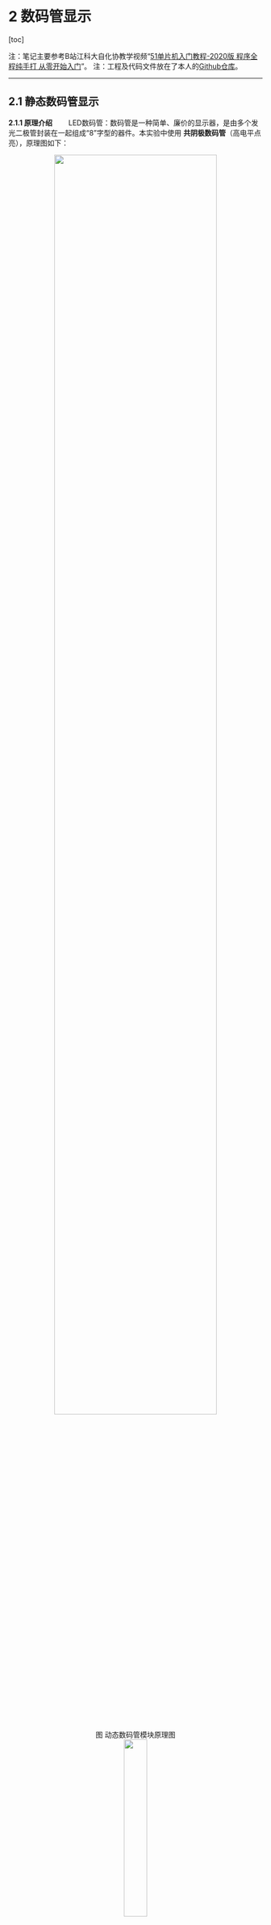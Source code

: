 # 2 数码管显示

 [toc]

注：笔记主要参考B站江科大自化协教学视频“[51单片机入门教程-2020版 程序全程纯手打 从零开始入门](https://www.bilibili.com/video/BV1Mb411e7re?spm_id_from=333.1007.top_right_bar_window_custom_collection.content.click)”。
注：工程及代码文件放在了本人的[Github仓库](https://github.com/jjejdhhd/Learn_STC89C52)。
***

## 2.1 静态数码管显示

 **2.1.1 原理介绍**
 &emsp;&emsp;LED数码管：数码管是一种简单、廉价的显示器，是由多个发光二极管封装在一起组成“8”字型的器件。本实验中使用 **共阴极数码管**（高电平点亮），原理图如下：
<div align=center>
<img src="https://raw.githubusercontent.com/jjejdhhd/Git_img2023/main/8051chip/%E5%8A%A8%E6%80%81%E6%95%B0%E7%A0%81%E7%AE%A1%E6%A8%A1%E5%9D%97%E5%8E%9F%E7%90%86%E5%9B%BE.png" width=80%>
</div><div align=center>
图 动态数码管模块原理图
</div>

<div align=center>
<img src="https://raw.githubusercontent.com/jjejdhhd/Git_img2023/main/8051chip/138%E8%AF%91%E7%A0%81%E5%99%A8%E5%8E%9F%E7%90%86%E5%9B%BE.png" width=30%>
</div><div align=center>
图 74HC138译码器模块原理图
</div>

原理非常简单：
> - 1. 74HC138译码器：决定控制显示哪个数码管，固定工作在正常模式下。
> - 2. 然后通过8位P0信号控制数码管所显示的数字。74HC245（双向数据缓冲器）固定工作在A端输入、B段输出的模式下。其作用主要是就是增大电流驱动，防止单片机IO供电不足。

下面给出38译码器和数码管显示的真值表：

<div align=center>
表 74HC138译码器真值表
</div>
<div align=center>
<table>
    <tr>
        <td>输入<br>[P24,P23,P22]</td>
        <td>3'b000</td>
        <td>3'b001</td>
        <td>3'b010</td>
        <td>3'b011</td>
        <td>3'b100</td>
        <td>3'b101</td>
        <td>3'b110</td>
        <td>3'b111</td>
    </tr>
    <tr>
        <td>选中输出</td>
        <td>LED1</td>
        <td>LED2</td>
        <td>LED3</td>
        <td>LED4</td>
        <td>LED5</td>
        <td>LED6</td>
        <td>LED7</td>
        <td>LED8</td>
    </tr>
</table>
</div>

<div align=center>
表 共阴极数码管显示真值表
</div>
<div align=center>
<table>
    <tr>
        <td>输入[P07~P00]</td>
        <td>0x00</td>
        <td>0x3f</td>
        <td>0x06</td>
        <td>0x5b</td>
        <td>0x4f</td>
        <td>0x66</td>
        <td>0x6d</td>
        <td>0x7d</td>
        <td>0x07</td>
        <td>0x7f</td>
        <td>0x6f</td>
        <td>0x77</td>
        <td>0x7c</td>
        <td>0x39</td>
        <td>0x5e</td>
        <td>0x79</td>
        <td>0x71</td>
    </tr>
    <tr>
        <td>数码管显示数字</td>
        <td>无显示</td>
        <td>0</td>
        <td>1</td>
        <td>2</td>
        <td>3</td>
        <td>4</td>
        <td>5</td>
        <td>6</td>
        <td>7</td>
        <td>8</td>
        <td>9</td>
        <td>a</td>
        <td>b</td>
        <td>c</td>
        <td>d</td>
        <td>e</td>
        <td>f</td>
    </tr>
</table>
</div>

**2.1.2 代码展示**
下面要求实现功能：LED4数码管显示3。
代码如下：
```c
 #include <REGX52.H>

void main(){
  while(1){
    P2 = 0x0c; // 0000_1100，第234位选择数码管：LED4
    P0 = 0x4f; // 共阴极数码管显示3 
  }
}
```


## 2.2 动态数码管显示

**2.2.1 原理介绍**
为了时使数码管动态显示，就需要用到人眼的“视觉暂留效应”。和电视类似，只要数码管刷新的够快，比如8ms刷新一次，那么在人眼看来就像是数码管在动态的显示数字一样。

**2.2.2 代码展示**
需求1：使用8位数码管显示数字，20230117
代码如下：
```c
 #include <REGX52.H>

//延时函数：延时1ms
void Delay1ms(unsigned int cycles){ //@11.0592MHz
  unsigned char i, j;
  do{
    // 一定注意下面这两个定义放在大循环里面
    i = 2;
	  j = 199;
    do{
      while (--j);
    }while (--i);
  }while(--cycles);
}

void main(){
  // 给出数字0~9的定义（符合数组的索引）
  const unsigned char number[10] = {0x3f,0x06,0x5b,0x4f,0x66,
                                   0x6d,0x7d,0x07,0x7f,0x6f};
  // 给出选择的LED1~LED8的定义
  const unsigned char sel_led[8] = {0x00,0x04,0x08,0x0c,
                                    0x10,0x14,0x18,0x1c};
  while(1){
    P2 = sel_led[0]; // 选择数码管：LED1
    P0 = number[7];  // 数码管显示7 
    Delay1ms(1);
    
    P2 = sel_led[1]; // 选择数码管：LED2
    P0 = number[1];  // 数码管显示1 
    Delay1ms(1);
    
    P2 = sel_led[2]; // 选择数码管：LED3
    P0 = number[1];  // 数码管显示1 
    Delay1ms(1);
    
    P2 = sel_led[3]; // 选择数码管：LED4
    P0 = number[0];  // 数码管显示0
    Delay1ms(1);
    
    P2 = sel_led[4]; // 选择数码管：LED5
    P0 = number[3];  // 数码管显示3
    Delay1ms(1);
    
    P2 = sel_led[5]; // 选择数码管：LED6
    P0 = number[2];  // 数码管显示2
    Delay1ms(1);
    
    P2 = sel_led[6]; // 选择数码管：LED7
    P0 = number[0];  // 数码管显示0
    Delay1ms(1);
    
    P2 = sel_led[7]; // 选择数码管：LED8
    P0 = number[2];  // 数码管显示2
    Delay1ms(1);
  }
}
```
需求2：8位数码管每0.1s累加一次，直到9999后归零继续累加。
代码如下：
```c
 #include <REGX52.H>

//延时函数：延时1ms
void Delay1ms(unsigned int cycles){ //@11.0592MHz
  unsigned char i, j;
  do{
    // 一定注意下面这两个定义放在大循环里面
    i = 2;
	  j = 199;
    do{
      while (--j);
    }while (--i);
  }while(--cycles);
}

void main(){
  // 给出数字0~9的定义（符合数组的索引）
  const unsigned char number[10] = {0x3f,0x06,0x5b,0x4f,0x66,
                                   0x6d,0x7d,0x07,0x7f,0x6f};
  // 给出选择的LED1~LED8的定义
  const unsigned char sel_led[8] = {0x00,0x04,0x08,0x0c,
                                    0x10,0x14,0x18,0x1c};
  // 定义数码管显示的数字
  unsigned long int current = 999970;
  int num1=0, num2=0, num3=0, num4=0,
       num5=0, num6=0, num7=0, num8=0; // 每一位所显示的数字
  unsigned long int temp = 0;
  
  int i=0;// 初始化for循环的循环变量
  
  while(1){
    // 获取每一位所显示的数字
    num1 = current%10; temp = (current-num1)/10;
    num2 = temp%10; temp = (temp-num2)/10;
    num3 = temp%10; temp = (temp-num3)/10;
    num4 = temp%10; temp = (temp-num4)/10;
    num5 = temp%10; temp = (temp-num5)/10;
    num6 = temp%10; temp = (temp-num6)/10;
    num7 = temp%10; temp = (temp-num7)/10;
    num8 = temp%10;
    
    // 显示当前数字1s
    for(i=0;i<125;i++){
      P2 = sel_led[0]; // 选择数码管：LED1
      P0 = number[num1];  // 数码管显示7 
      Delay1ms(1);
      P2 = sel_led[1]; // 选择数码管：LED2
      P0 = number[num2];  // 数码管显示1 
      Delay1ms(1);
      P2 = sel_led[2]; // 选择数码管：LED3
      P0 = number[num3];  // 数码管显示1 
      Delay1ms(1);
      P2 = sel_led[3]; // 选择数码管：LED4
      P0 = number[num4];  // 数码管显示0
      Delay1ms(1);
      P2 = sel_led[4]; // 选择数码管：LED5
      P0 = number[num5];  // 数码管显示3
      Delay1ms(1);
      P2 = sel_led[5]; // 选择数码管：LED6
      P0 = number[num6];  // 数码管显示2
      Delay1ms(1);
      P2 = sel_led[6]; // 选择数码管：LED7
      P0 = number[num7];  // 数码管显示0
      Delay1ms(1);
      P2 = sel_led[7]; // 选择数码管：LED8
      P0 = number[num8];  // 数码管显示2
      Delay1ms(1);
    }
    
    // 更新当前需要显示的数字
    if(current > 9999999)
      current = 0;
    else
      current++;
  }
}
```
上面这个程序逻辑清晰，显然可以完成需求，但是硬件实测会有**频闪现象**和**拖影现象**。
> 1. 为了解决频闪的问题，将上述计算块与显示块融合在一起，使用计算语句来代替数码管显示语句中的延迟，便可以消除频闪现象，代价是代码结果不清晰。
> 2. 在“段选→片选→段选→片选→...”的不断循环中，“段选→片选”会使得上一个数码管的值被带到下一个数码管，从而造成“拖影现象”。造成为了“消影”，可以在片选开始前，将段选信号设置为不显示，直到计算出新的段选信号。
> 3. 模块化编程：同时由于反复调用了数码管显示的语句，所以将数码管显示这个功能单独编成一个模块。
```c
 #include <REGX52.H>

void NixieTube(unsigned char led, unsigned char num){
  // 给出数字0~9的定义（符合数组的索引）
  const unsigned char number[10] = {0x3f,0x06,0x5b,0x4f,0x66,0x6d,0x7d,0x07,0x7f,0x6f};
  // 给出选择的LED1~LED8的定义
  const unsigned char sel_led[8] = {0x00,0x04,0x08,0x0c,0x10,0x14,0x18,0x1c};
  P0 = 0x00; // 数码管不显示，消影
  P2 = sel_led[led-1]; // 选择数码管：LED1
  P0 = number[num];  // 数码管显示7
}

void main(){
  // 定义数码管显示的数字
  unsigned long int current = 999970; // 显示初始值
  unsigned int num; // 每一位所显示的数字
  unsigned long int temp = 0;
  // 初始化for循环的循环变量
  int i=0;// 影响数码管更新速度
  int j=0;// 作为数码管的片选信号
  
  while(1){
    // 显示当前数字1s，同时获取每一位所显示的数字
    // 用计算来代替延时函数
    for(i=0;i<12;i++){
      for(j=1;j<9;j++){
        if(j==1){
          num = current%10;
          temp = current/10;
        }
        else{
          num = temp%10;
          temp = temp/10;
        }
        NixieTube(j,num);
      }
    }
    
    // 更新当前需要显示的数字
    if(current > 9999999)
      current = 0;
    else
      current++;
  }
}
```

## 2.3 数码管扫描方式
现在来回顾一下整个实验。不管是静态数码管还是动态数码管实验，要驱动数码管都需要3位片选信号+8位段选信号，共计 **11个引脚来驱动一个小小的数码管！！**（一共40位引脚）。显然这太浪费了，所以实际上会有专门的数码管驱动芯片来维持数码管的显示。也就是说，数码管有两种扫描方式：
> - 单片机直接扫描：硬件设备简单，但会耗费大量的单片机CPU时间。
> - 专用驱动芯片：内部自带显存、扫描电路，单片机只需告诉它显示什么即可，比如TM1640用两根信号线便可驱动16个数码管；两个74HC595移位寄存器可以用3根数据线两根电源线驱动8个数码管（但也需要CPU扫描）。


